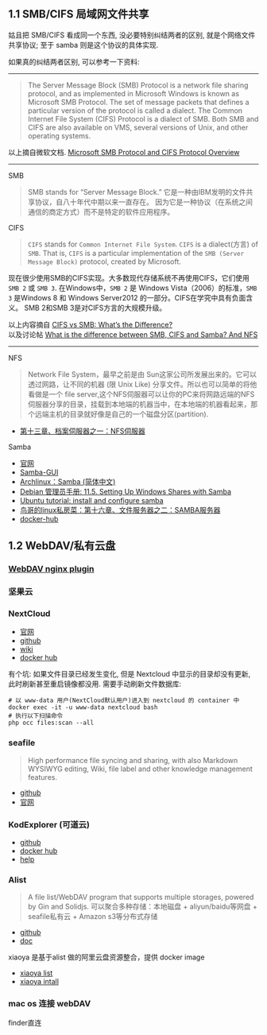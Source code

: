 ## 1.1 SMB/CIFS 局域网文件共享
姑且把 SMB/CIFS 看成同一个东西, 没必要特别纠结两者的区别, 就是个网络文件共享协议; 至于 samba 则是这个协议的具体实现.

如果真的纠结两者区别, 可以参考一下资料:

---
> The Server Message Block (SMB) Protocol is a network file sharing protocol, and as implemented in Microsoft Windows is known as Microsoft SMB Protocol. The set of message packets that defines a particular version of the protocol is called a dialect. The Common Internet File System (CIFS) Protocol is a dialect of SMB. Both SMB and CIFS are also available on VMS, several versions of Unix, and other operating systems.

以上摘自微软文档. [Microsoft SMB Protocol and CIFS Protocol Overview](https://docs.microsoft.com/zh-cn/windows/win32/fileio/microsoft-smb-protocol-and-cifs-protocol-overview)

---
SMB
> SMB stands for “Server Message Block.” 它是一种由IBM发明的文件共享协议，自八十年代中期以来一直存在。 因为它是一种协议（在系统之间通信的商定方式）而不是特定的软件应用程序。

CIFS
> `CIFS` stands for `Common Internet File System`. `CIFS` is a dialect(方言) of `SMB`. That is, `CIFS` is a particular implementation of the `SMB (Server Message Block)` protocol, created by Microsoft.

现在很少使用SMB的CIFS实现。大多数现代存储系统不再使用CIFS，它们使用`SMB 2` 或 `SMB 3`. 在Windows中，`SMB 2` 是 Windows Vista（2006）的标准，`SMB 3` 是Windows 8 和 Windows Server2012 的一部分。CIFS在学究中具有负面含义。 SMB 2和SMB 3是对CIFS方言的大规模升级。

以上内容摘自 [CIFS vs SMB: What’s the Difference?](https://www.varonis.com/blog/cifs-vs-smb/) <br/>
以及讨论帖 [What is the difference between SMB, CIFS and Samba? And NFS](https://www.reddit.com/r/homelab/comments/2fawvq/eli5_what_is_the_difference_between_smb_cifs_and/ck7k0t2/)

---

NFS
> Network File System，最早之前是由 Sun这家公司所发展出来的。它可以透过网路，让不同的机器 (限 Unix Like) 分享文件。所以也可以简单的将他看做是一个 file server,这个NFS伺服器可以让你的PC来将网路远端的NFS伺服器分享的目录，挂载到本地端的机器当中，在本地端的机器看起来，那个远端主机的目录就好像是自己的一个磁盘分区(partition).
- [第十三章、档案伺服器之一：NFS伺服器](http://linux.vbird.org/linux_server/0330nfs.php#What_NFS_0)


Samba

- [官网](https://www.samba.org/)
- [Samba-GUI](https://www.samba.org/samba/GUI/)
- [Archlinux：Samba (简体中文)](https://wiki.archlinux.org/index.php/Samba_(%E7%AE%80%E4%BD%93%E4%B8%AD%E6%96%87))
- [Debian 管理员手册: 11.5. Setting Up Windows Shares with Samba](https://www.debian.org/doc/manuals/debian-handbook/sect.windows-file-server-with-samba.zh-cn.html)
- [Ubuntu tutorial: install and configure samba](https://tutorials.ubuntu.com/tutorial/install-and-configure-samba#0)
- [鸟哥的linux私房菜：第十六章、文件服务器之二：SAMBA服务器](http://cn.linux.vbird.org/linux_server/0370samba.php)
- [docker-hub](https://hub.docker.com/r/dperson/samba/)


## 1.2 WebDAV/私有云盘
### [WebDAV nginx plugin](https://nginx.org/en/docs/http/ngx_http_dav_module.html)


### 坚果云

### NextCloud
- [官网](https://nextcloud.com/)
- [github](https://github.com/nextcloud)
- [wiki](https://docs.nextcloud.com/)
- [docker hub](https://hub.docker.com/_/nextcloud)

有个坑: 如果文件目录已经发生变化, 但是 Nextcloud 中显示的目录却没有更新, 此时刷新甚至重启镜像都没用. 需要手动刷新文件数据库:
```
# 以 www-data 用户(NextCloud默认用户)进入到 nextcloud 的 container 中
docker exec -it -u www-data nextcloud bash
# 执行以下扫描命令
php occ files:scan --all
```

### seafile
> High performance file syncing and sharing, with also Markdown WYSIWYG editing, Wiki, file label and other knowledge management features.
- [github](https://github.com/haiwen/seafile)
- [官网](https://www.seafile.com/home/)

### KodExplorer (可道云)
- [github](https://github.com/kalcaddle/KodExplorer)
- [docker hub](https://hub.docker.com/r/yangxuan8282/kodexplorer)
- [help](https://kodcloud.com/help/)

### Alist
> A file list/WebDAV program that supports multiple storages, powered by Gin and Solidjs.
> 可以聚合多种存储：本地磁盘 + aliyun/baidu等网盘 + seafile私有云 + Amazon s3等分布式存储
- [github](https://github.com/alist-org/alist?tab=readme-ov-file)
- [doc](https://alist.nn.ci/zh/guide/)

xiaoya 是基于alist 做的阿里云盘资源整合，提供 docker image
- [xiaoya list](https://alist.xiaoya.pro/?page=1)
- [xiaoya intall](https://juejin.cn/post/7304267413615869979#heading-11)

### mac os 连接 webDAV
finder直连
